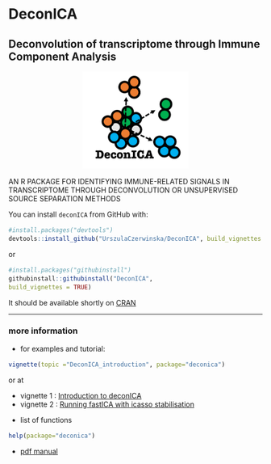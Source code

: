 # DeconICA

## **Deconvolution of transcriptome through Immune Component Analysis**
<p align="center">
<img width="210.4688" height="192.1875" src="./figures-ext/deconicalogo.png">
</p>
AN R PACKAGE FOR IDENTIFYING  IMMUNE-RELATED SIGNALS  IN TRANSCRIPTOME THROUGH DECONVOLUTION OR UNSUPERVISED  SOURCE SEPARATION METHODS

You can install `deconICA` from GitHub with:

```r
#install.packages("devtools")
devtools::install_github("UrszulaCzerwinska/DeconICA", build_vignettes = TRUE)
```

or

```r
#install.packages("githubinstall")
githubinstall::githubinstall("DeconICA", 
build_vignettes = TRUE)
```

It should be available shortly on [CRAN](https://cran.r-project.org/web/packages/deconica/index.html)

---
### more information

*  for examples and tutorial: 
```r 
vignette(topic ="DeconICA_introduction", package="deconica")
```
   or at 
  
   + vignette 1 : [Introduction to deconICA](DeconICA_introduction.html) 
   + vignette 2 : [Running fastICA with icasso stabilisation](Icasso.html) 


* list of functions
```r 
help(package="deconica")
```
* [pdf manual](https://github.com/UrszulaCzerwinska/DeconICA/tree/master/inst/manual/DeconICA.pdf)


